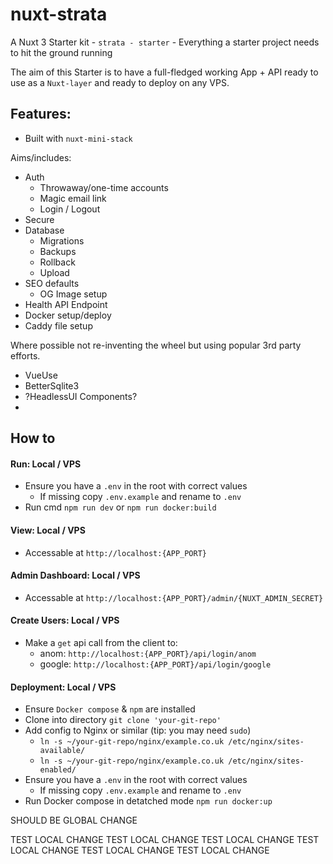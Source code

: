 # nuxt-strata

A Nuxt 3 Starter kit - `strata - starter` - Everything a starter project needs to hit the ground running

The aim of this Starter is to have a full-fledged working App + API ready to use as a `Nuxt-layer` and ready to deploy on any VPS.

## Features:

- Built with `nuxt-mini-stack`

Aims/includes:

- Auth
  - Throwaway/one-time accounts
  - Magic email link
  - Login / Logout
- Secure
- Database
  - Migrations
  - Backups
  - Rollback
  - Upload
- SEO defaults
  - OG Image setup
- Health API Endpoint
- Docker setup/deploy
- Caddy file setup

Where possible not re-inventing the wheel but using popular 3rd party efforts.

- VueUse
- BetterSqlite3
- ?HeadlessUI Components?
-

## How to

#### Run: Local / VPS

- Ensure you have a `.env` in the root with correct values
  - If missing copy `.env.example` and rename to `.env`
- Run cmd `npm run dev` or `npm run docker:build`

#### View: Local / VPS

- Accessable at `http://localhost:{APP_PORT}`

#### Admin Dashboard: Local / VPS

- Accessable at `http://localhost:{APP_PORT}/admin/{NUXT_ADMIN_SECRET}`

#### Create Users: Local / VPS

- Make a `get` api call from the client to:
  - anom: `http://localhost:{APP_PORT}/api/login/anom`
  - google: `http://localhost:{APP_PORT}/api/login/google`

#### Deployment: Local / VPS

- Ensure `Docker compose` & `npm` are installed
- Clone into directory `git clone 'your-git-repo'`
- Add config to Nginx or similar (tip: you may need `sudo`)
  - `ln -s ~/your-git-repo/nginx/example.co.uk /etc/nginx/sites-available/`
  - `ln -s ~/your-git-repo/nginx/example.co.uk /etc/nginx/sites-enabled/`
- Ensure you have a `.env` in the root with correct values
  - If missing copy `.env.example` and rename to `.env`
- Run Docker compose in detatched mode `npm run docker:up`

SHOULD BE GLOBAL CHANGE

TEST LOCAL CHANGE
TEST LOCAL CHANGE
TEST LOCAL CHANGE
TEST LOCAL CHANGE
TEST LOCAL CHANGE
TEST LOCAL CHANGE
